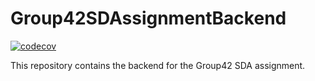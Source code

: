 # Group42SDAssignmentBackend

[![codecov](https://codecov.io/github/LMWits/Group42SDAssignmentBackend/branch/main/graph/badge.svg)](https://codecov.io/github/LMWits/Group42SDAssignmentBackend)

This repository contains the backend for the Group42 SDA assignment.
